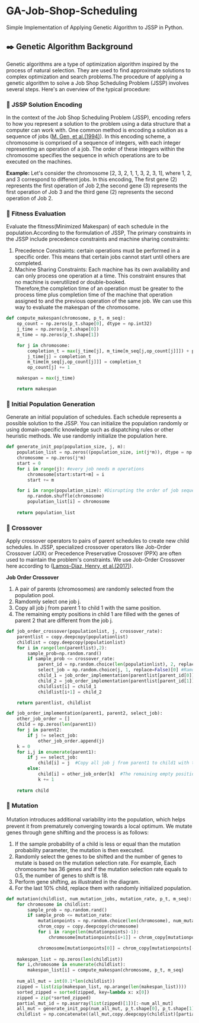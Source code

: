 # GA-Job-Shop-Scheduling
Simple Implementation of Applying Genetic Algorithm to JSSP in Python.


## :black_nib: Genetic Algorithm Background
Genetic algorithms are a type of optimization algorithm inspired by the process of natural selection. They are used to find approximate solutions to complex optimization and search problems.The procedure of applying a genetic algorithm to solve a Job Shop Scheduling Problem (JSSP) involves several steps. Here's an overview of the typical procedure:

  

### :arrow_down_small: JSSP Solution Encoding <br>
In the context of the Job Shop Scheduling Problem (JSSP), encoding refers to how you represent a solution to the problem using a data structure that a computer can work with. One common method is encoding a solution as a sequence of jobs ([M. Gen, et al.(1994)](https://ieeexplore.ieee.org/document/400072/)). In this encoding scheme, a chromosome is comprised of a sequence of integers, with each integer representing an operation of a job. The order of these integers within the chromosome specifies the sequence in which operations are to be executed on the machines.

**Example:**
Let's consider the chromosome [2, 3, 2, 1, 1, 3, 2, 3, 1], where 1, 2, and 3 correspond to different jobs. In this encoding, The first gene (2) represents the first operation of Job 2,the second gene (3) represents the first operation of Job 3 and the third gene (2) represents the second operation of Job 2.

### :arrow_down_small: Fitness Evaluation <br>
Evaluate the fitness(Minimized Makespan) of each schedule in the population.According to the formulation of JSSP, The primary constraints in the JSSP include precedence constraints and machine sharing constraints:  
1. Precedence Constraints: certain operations must be performed in a specific order. This means that certain jobs cannot start until others are completed.
2. Machine Sharing Constraints: Each machine has its own availability and can only process one operation at a time. This constraint ensures that no machine is overutilized or double-booked.  
Therefore,the completion time of an operation must be greater to the process time plus completion time of the machine that operation assigned to and the previous operation of the same job. We can use this way to evaluate the makespan of the chromosome.


```python
def compute_makespan(chromosome, p_t, m_seq):
    op_count = np.zeros(p_t.shape[0], dtype = np.int32)
    j_time = np.zeros(p_t.shape[0])
    m_time = np.zeros(p_t.shape[1])

    for j in chromosome:
        completion_t = max(j_time[j], m_time[m_seq[j,op_count[j]]]) + p_t[j,op_count[j]] #Precedence constraints and machine sharing constraints
        j_time[j] = completion_t
        m_time[m_seq[j,op_count[j]]] = completion_t
        op_count[j] += 1

    makespan = max(j_time)

    return makespan
```
### :arrow_down_small: Initial Population Generation <br>
Generate an initial population of schedules. Each schedule represents a possible solution to the JSSP. You can initialize the population randomly or using domain-specific knowledge such as dispatching rules or other heuristic methods. We use randomly initialize the population here.

```python
def generate_init_pop(population_size, j, m):
    population_list = np.zeros((population_size, int(j*m)), dtype = np.int32)
    chromosome = np.zeros(j*m)
    start = 0
    for i in range(j): #every job needs m operations
        chromosome[start:start+m] = i
        start += m

    for i in range(population_size): #Disrupting the order of job sequences.
        np.random.shuffle(chromosome)
        population_list[i] = chromosome
    
    return population_list
```
### :arrow_down_small: Crossover <br>
Apply crossover operators to pairs of parent schedules to create new child schedules. In JSSP, specialized crossover operators like Job-Order Crossover (JOX) or Precedence Preservative Crossover (PPX) are often used to maintain the problem's constraints. We use Job-Order Crossover here according to ([Lamos-Díaz, Henry, et al.(2017)](http://www.scielo.org.co/scielo.php?pid=S0121-11292017000100113&script=sci_arttext)).

**Job Order Crossover**
1. A pair of parents (chromosomes) are randomly selected from the population pool.
2. Ramdomly select one job j.  
3. Copy all job j from parent 1 to child 1 with the same position.  
4. The remaining empty positions in child 1 are filled with the genes of parent 2 that are different from the job j.

```python
def job_order_crossover(populationlist, j, crossover_rate):
    parentlist = copy.deepcopy(populationlist)
    childlist = copy.deepcopy(populationlist)
    for i in range(len(parentlist),2):
        sample_prob=np.random.rand()
        if sample_prob <= crossover_rate:
            parent_id = np.random.choice(len(populationlist), 2, replace=False) #A pair of parents (chromosomes) are randomly selected from the population pool.
            select_job = np.random.choice(j, 1, replace=False)[0] #Ramdomly select one job j.
            child_1 = job_order_implementation(parentlist[parent_id[0]], parentlist[parent_id[1]], select_job)
            child_2 = job_order_implementation(parentlist[parent_id[1]], parentlist[parent_id[0]], select_job)
            childlist[i] = child_1
            childlist[i+1] = child_2

    return parentlist, childlist

def job_order_implementation(parent1, parent2, select_job):
    other_job_order = []
    child = np.zeros(len(parent1))
    for j in parent2:
        if j != select_job:
            other_job_order.append(j)
    k = 0
    for i,j in enumerate(parent1):
        if j == select_job:
            child[i] = j  #Copy all job j from parent1 to child1 with the same position.
        else:
            child[i] = other_job_order[k]  #The remaining empty positions are filled with the genes of parent2 that are different from the job j.
            k += 1
    
    return child
```
### :arrow_down_small: Mutation <br>

Ｍutation introduces additional variability into the population, which helps prevent it from prematurely converging towards a local optimum. We mutate genes through gene shifting and the process is as follows:
  
1. If the sample probability of a child is less or equal than the mutation probability parameter, the mutation is then executed.  
2. Randomly select the genes to be shifted and the number of genes to mutate is based on the mutation selection rate. For example, Each 
chromosome has 36 genes and if the mutation selection rate equals to 0.5, the number of genes to shift is 18.  
3. Perform gene shifting, as illustrated in the diagram.
4. For the last 10% child, replace them with randomly initialized population.

```python
def mutation(childlist, num_mutation_jobs, mutation_rate, p_t, m_seq):
    for chromosome in childlist:
        sample_prob = np.random.rand()
        if sample_prob <= mutation_rate:
            mutationpoints = np.random.choice(len(chromosome), num_mutation_jobs, replace = False)
            chrom_copy = copy.deepcopy(chromosome)
            for i in range(len(mutationpoints)-1):
                chromosome[mutationpoints[i+1]] = chrom_copy[mutationpoints[i]]

            chromosome[mutationpoints[0]] = chrom_copy[mutationpoints[-1]]
    
    makespan_list = np.zeros(len(childlist))
    for i,chromosome in enumerate(childlist):
        makespan_list[i] = compute_makespan(chromosome, p_t, m_seq)
    
    num_all_mut = int(0.1*len(childlist))
    zipped = list(zip(makespan_list, np.arange(len(makespan_list))))
    sorted_zipped = sorted(zipped, key=lambda x: x[0])
    zipped = zip(*sorted_zipped)
    partial_mut_id = np.asarray(list(zipped)[1])[:-num_all_mut]
    all_mut = generate_init_pop(num_all_mut, p_t.shape[0], p_t.shape[1])
    childlist = np.concatenate((all_mut,copy.deepcopy(childlist)[partial_mut_id]), axis = 0)
```
